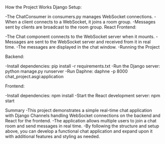 How the Project Works Django Setup:

-The ChatConsumer in consumers.py manages WebSocket connections. -When a client connects to a WebSocket, it joins a room group. -Messages sent by clients are broadcast to the room group. React Frontend:

-The Chat component connects to the WebSocket server when it mounts. -Messages are sent to the WebSocket server and received from it in real time. -The messages are displayed in the chat window. -Running the Project

Backend:

-Install dependencies: pip install -r requirements.txt -Run the Django server: python manage.py runserver -Run Daphne: daphne -p 8000 chat_project.asgi:application

Frontend:

-Install dependencies: npm install -Start the React development server: npm start

Summary -This project demonstrates a simple real-time chat application with Django Channels handling WebSocket connections on the backend and React for the frontend. -The application allows multiple users to join a chat room and send messages in real time. -By following the structure and setup above, you can develop a functional chat application and expand upon it with additional features and styling as needed. 
 
 
